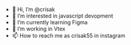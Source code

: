 - 👋 Hi, I’m @crisak
- 👀 I’m interested in javascript devopment
- 🌱 I’m currently learning Figma
- 💞️ I’m working in Vtex
- 📫 How to reach me as crisak55 in instagram

<!---
crisak/crisak is a ✨ special ✨ repository because its `README.md` (this file) appears on your GitHub profile.
You can click the Preview link to take a look at your changes.
--->
